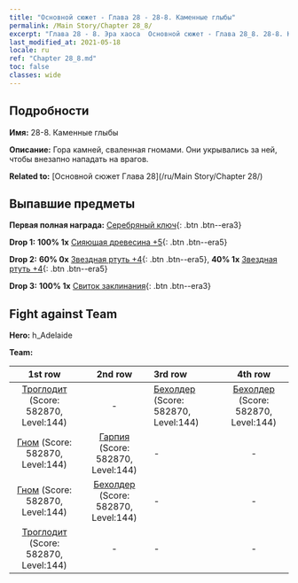 ```yaml
---
title: "Основной сюжет - Глава 28 - 28-8. Каменные глыбы"
permalink: /Main Story/Chapter 28_8/
excerpt: "Глава 28 - 8. Эра хаоса  Основной сюжет - Глава 28_8. 28-8. Каменные глыбы"
last_modified_at: 2021-05-18
locale: ru
ref: "Chapter 28_8.md"
toc: false
classes: wide
---
```


## Подробности

 **Имя:** 28-8. Каменные глыбы

 **Описание:** Гора камней, сваленная гномами. Они укрывались за ней, чтобы внезапно нападать на врагов.

 **Related to:** [Основной сюжет Глава 28](/ru/Main Story/Chapter 28/)

## Выпавшие предметы

 **Первая полная награда:** [Серебряный ключ](/ItemsRU/con_693/){: .btn .btn--era3}

 **Drop 1:** **100% 1x** [Сияющая древесина +5](/ItemsRU/mat_97/){: .btn .btn--era5}

 **Drop 2:** **60% 0x** [Звездная ртуть +4](/ItemsRU/mat_91/){: .btn .btn--era5}, **40% 1x** [Звездная ртуть +4](/ItemsRU/mat_91/){: .btn .btn--era5}

 **Drop 3:** **100% 1x** [Свиток заклинания](/ItemsRU/con_694/){: .btn .btn--era3}


## Fight against Team
 **Hero:** h_Adelaide

 **Team:**


  | 1st row | 2nd row | 3rd row | 4th row |
  |:----:|:----:|:----|:----:|
  | [Троглодит](/ru/units/Troglodyte/) (Score: 582870, Level:144)  | - | [Бехолдер](/ru/units/Beholder/) (Score: 582870, Level:144)  | [Бехолдер](/ru/units/Beholder/) (Score: 582870, Level:144)  |
  | [Гном](/ru/units/Dwarf/) (Score: 582870, Level:144)  | [Гарпия](/ru/units/Harpy/) (Score: 582870, Level:144)  | - | - |
  | [Гном](/ru/units/Dwarf/) (Score: 582870, Level:144)  | [Бехолдер](/ru/units/Beholder/) (Score: 582870, Level:144)  | - | - |
  | [Троглодит](/ru/units/Troglodyte/) (Score: 582870, Level:144)  | - | - | - |


